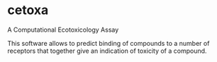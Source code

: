 # cetoxa
A Computational Ecotoxicology Assay

This software allows to predict binding of compounds to a number of
receptors that together give an indication of toxicity of a compound.
